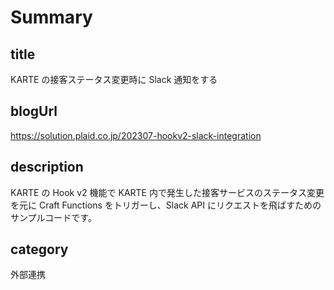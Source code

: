 # Summary

## title

KARTE の接客ステータス変更時に Slack 通知をする

## blogUrl

https://solution.plaid.co.jp/202307-hookv2-slack-integration

## description

KARTE の Hook v2 機能で KARTE 内で発生した接客サービスのステータス変更を元に Craft Functions をトリガーし、Slack API にリクエストを飛ばすためのサンプルコードです。

## category

外部連携
